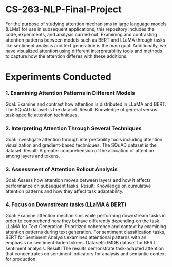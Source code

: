 # CS-263-NLP-Final-Project

For the purpose of studying attention mechanisms in large language models (LLMs) for use in subsequent applications, this repository includes the code, experiments, and analysis carried out. Examining and contrasting attention patterns between models such as BERT and LLaMA through tasks like sentiment analysis and text generation is the main goal. Additionally, we have visualized attention using different interpratability tools and methods to capture how the attention differes with these additions.

# Experiments Conducted 

### 1. Examining Attention Patterns in Different Models
Goal: Examine and contrast how attention is distributed in LLaMA and BERT.
The SQuAD dataset is the dataset.
Result: Knowledge of general versus task-specific attention techniques.

### 2. Interpreting Attention Through Several Techniques
Goal: Investigate attention through interpretability tools including attention visualization and gradient-based techniques.
The SQuAD dataset is the dataset.
Result: A greater comprehension of the allocation of attention among layers and tokens.


### 3. Assessment of Attention Rollout Analysis
Goal: Assess how attention moves between layers and how it affects performance on subsequent tasks.
Result: Knowledge on cumulative attention patterns and how they affect task adaptability.


### 4. Focus on Downstream tasks (LLaMA & BERT)
Goal: Examine attention mechanisms while performing downstream tasks in order to comprehend how they behave differently depending on the task.
LLaMA for Text Generation: Prioritized coherence and context by examining attention patterns during text generation.
For sentiment classification tasks, BERT for Sentiment Analysis examined attentional patterns with an emphasis on sentiment-laden tokens.
Datasets: IMDB dataset for BERT sentiment analysis.
Result: The results demonstrate task-adapted attention that concentrates on sentiment indicators for analysis and semantic context for production.

